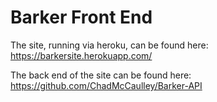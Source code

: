 # Barker Front End
The site, running via heroku, can be found here:
    https://barkersite.herokuapp.com/
    
The back end of the site can be found here:
    https://github.com/ChadMcCaulley/Barker-API
